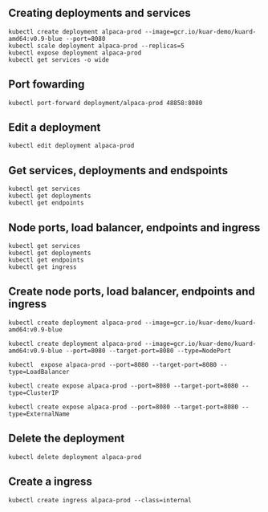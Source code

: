 ## Creating deployments and services

```
kubectl create deployment alpaca-prod --image=gcr.io/kuar-demo/kuard-amd64:v0.9-blue --port=8080
kubectl scale deployment alpaca-prod --replicas=5
kubectl expose deployment alpaca-prod
kubectl get services -o wide
```

## Port fowarding

```
kubectl port-forward deployment/alpaca-prod 48858:8080
```

## Edit a deployment

```
kubectl edit deployment alpaca-prod
```

## Get services, deployments and endspoints

```
kubectl get services
kubectl get deployments
kubectl get endpoints
```

## Node ports, load balancer, endpoints and ingress

```
kubectl get services
kubectl get deployments
kubectl get endpoints
kubectl get ingress
```

## Create node ports, load balancer, endpoints and ingress

```
kubectl create deployment alpaca-prod --image=gcr.io/kuar-demo/kuard-amd64:v0.9-blue

kubectl create deployment alpaca-prod --image=gcr.io/kuar-demo/kuard-amd64:v0.9-blue --port=8080 --target-port=8080 --type=NodePort

kubectl  expose alpaca-prod --port=8080 --target-port=8080 --type=LoadBalancer

kubectl create expose alpaca-prod --port=8080 --target-port=8080 --type=ClusterIP

kubectl create expose alpaca-prod --port=8080 --target-port=8080 --type=ExternalName
```

## Delete the deployment

```
kubectl delete deployment alpaca-prod
```

## Create a ingress

```
kubectl create ingress alpaca-prod --class=internal
```